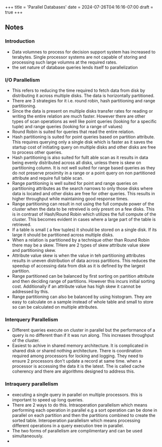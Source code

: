 +++
title = 'Parallel Databases'
date = 2024-07-26T04:16:16-07:00
draft = true
+++

## Notes
### Introduction
* Data volumnes to process for decision support system has increased to terabytes. Single processor systems are not capable of storing and processing such large volumns at the required rates.
* the set nature of database queries lends itself to parallelization
### I/O Parallelism
* This refers to reducing the time required to fetch data from disk by distributing it across multiple disks. The data is horizontally partitioned.
* There are 3 strategies for it i.e. round robin, hash partitioning and range partitioning.
* Since the data is present on multiple disks transfer rates for reading or writing the entire relation are much faster. However there are other types of scan operations as well like point queries (looking for a specific tuple) and range queries (looking for a range of values)
* Round Robin is suited for queries that read the entire relation.
* Hash partitioning is suited for point queries based on partition attribute. This requires querying only a single disk which is faster as it saves the startup cost of initiating query on multiple disks and other disks are free to process other queries.
* Hash partitioning is also suited for fullt able scan as it results in data being evenly distributed across all disks, unless there is skew on partitioning column. It is not well suited for range based queries as they do not preserve proximity in a range or a point query on non partitioned attribute and require full table scan.
* Range partitioning is well suited for point and range queries on partitioning attributes as the search narrows to only those disks where data is located and other disks are free for other queries. This results in higher throughput while maintaining good response times.
* Range partitioning can result in not using the full compute power of the cluster when the data to be retreived is only presnt on a few disks. This is in contrast of Hash/Round Robin which utilizes the full compute of the cluster. This becomes evident in cases where a large part of the table is retrieved.
* If a table is small ( a few tuples) it should be stored on a single disk. If its large it should be partitioned across multiple disks.
* When a relation is partitioned by a technique other than Round Robin there may be a skew. THere are 2 types of skew attribute value skew and partitioning skew.
* Attribute value skew is when the value in teh partitioning attributes results in uneven distribution of data across partitions. This reduces the speedup of accessing data from disk as it is defined by the largest partition.
* Range partitioned can be balanced by first sorting on partition attribute and then deciding range of partitions. However this incurs initial sorting cost. Additionally if an attribute value has high skew it cannot be addressed by this.
* Range partitioning can also be balanced by using histogram. They are easy to calculate on a sample instead of whole table and small to store so can be calculated on multiple attributes.
### Interquery Parallelism
* Different queries execute on cluster in parallel but the performance of a query is no different than if it was run along. This increases throughput of the cluster.
* Easiest to achive in shared memory architecture. It is complicated in shared disk or shared nothing architecture. There is coordination required among processors for locking and logging. They need to ensure 2 processors don't update a record at same time. when a processor is accessing the data it is the latest. The is called cache coherency and there are algorithms designed to address this.
### Intraquery parallelism
* executing a single query in parallel on multiple processors. this is important to speed up long queries.
* There are 2 ways to do this. Intraoperation parallelism which means performing each operation in parallel e.g a sort operation can be done in parallel on each partition and then the partitions combined to create the sorted table. Interoperation parallelism which means processing different operations in a query execution tree in parallel.
* The two forms of parallelism are complimentary and can be used simultaneously.
* 
